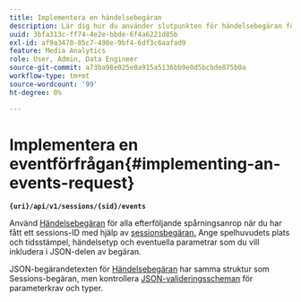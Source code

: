 ```yaml
---
title: Implementera en händelsebegäran
description: Lär dig hur du använder slutpunkten för händelsebegäran för alla efterföljande spårningsanrop när du har fått ett sessions-ID
uuid: 3bfa313c-ff74-4e2e-bbde-6f4a6221d85b
exl-id: af9a3470-85c7-498e-9bf4-6df3c6aafad9
feature: Media Analytics
role: User, Admin, Data Engineer
source-git-commit: a73ba98e025e0a915a5136bb9e0d5bcbde875b0a
workflow-type: tm+mt
source-wordcount: '99'
ht-degree: 0%

---
```


# Implementera en eventförfrågan{#implementing-an-events-request}

**`{uri}/api/v1/sessions/{sid}/events`**

Använd [Händelsebegäran](../mc-api-ref/mc-api-events-req.md) för alla efterföljande spårningsanrop när du har fått ett sessions-ID med hjälp av [sessionsbegäran.](../mc-api-ref/mc-api-sessions-req.md) Ange spelhuvudets plats och tidsstämpel, händelsetyp och eventuella parametrar som du vill inkludera i JSON-delen av begäran.

JSON-begärandetexten för [Händelsebegäran](../mc-api-ref/mc-api-events-req.md) har samma struktur som Sessions-begäran, men kontrollera [JSON-valideringsscheman](../mc-api-ref/mc-api-json-validation.md) för parameterkrav och typer.
